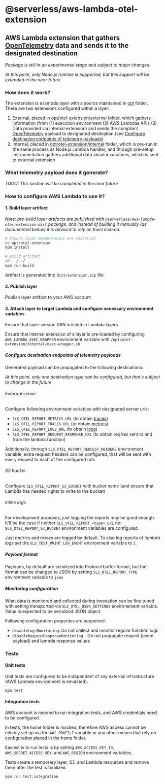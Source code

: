 # @serverless/aws-lambda-otel-extension

## AWS Lambda extension that gathers [OpenTelemetry](https://opentelemetry.io/) data and sends it to the designated destination

_Package is still in an experimental stage and subject to major changes._

_At this point, only Node.js runtime is supported, but this support will be extended in the near future_

### How does it work?

The extension is a lambda layer with a source maintained in [opt](opt) folder. There are two extensions configured within a layer:

1. External, placed in [opt/otel-extension/external](opt/otel-extension/external) folder, which gathers information (from (1) execution environment (2) AWS Lambdas APIs (3) Data provided via internal extension) and sends the compliant [OpenTelemetry](https://opentelemetry.io/) payload to designated destination (see [Configure destination endpoints of telemetry payloads](#configure-destination-endpoints-of-telemetry-payloads))
2. Internal, placed in [opt/otel-extension/internal](opt/otel-extension/internal) folder, which is pre-run in the same process as Node.js Lambda handler, and through pre-setup instrumentation gathers additional data about invocations, which is sent to external extension

### What telemetry payload does it generate?

_TODO: This section will be completed in the near future_

### How to configure AWS Lambda to use it?

#### 1. Build layer artifact

_Note: pre-build layer artifacts are published with `@serverless/aws-lambda-otel-extension-dist` package, and instead of building it manually (as documented below) it is advised to rely on them instead._

```sh
# Ensure layer dependencies are installed
cd opt/otel-extension
npm install

# Build artifact
cd ../../
npm run build
```

Artifact is generated into `dist/extension.zip` file

#### 2. Publish layer

Publish layer artifact to your AWS account

#### 3. Attach layer to target Lambda and configure necessary environment variables

Ensure that layer version ARN is listed in Lambda layers.

Ensure that internal extension of a layer is pre-loaded by configuring `AWS_LAMBDA_EXEC_WRAPPER` environment variable with `/opt/otel-extension/internal/exec-wrapper.sh`

##### Configure destination endpoints of telemetry payloads

Generated payload can be propagated to the following destinations:

_At this point, only one destination type can be configured, but that's subject to change in the future_

###### External server

Configure following environment variables with designated server urls:

- `SLS_OTEL_REPORT_METRICS_URL` (to obtain [traces](https://opentelemetry.io/docs/concepts/data-sources/#traces))
- `SLS_OTEL_REPORT_TRACES_URL` (to obtain [metrics](https://opentelemetry.io/docs/concepts/data-sources/#metrics))
- `SLS_OTEL_REPORT_LOGS_URL` (to obtain [logs](https://opentelemetry.io/docs/concepts/data-sources/#logs))
- `SLS_OTEL_REPORT_REQUEST_RESPONSE_URL` (to obtain req/res sent to and from the lambda function)

Additionally, through `SLS_OTEL_REPORT_REQUEST_HEADERS` environment variable, extra request headers can be configured, that will be sent with every request to each of the configured urls

###### S3 bucket

Configure `SLS_OTEL_REPORT_S3_BUCKET` with bucket name (and ensure that Lambda has needed rights to write to the bucket)

###### Inline logs

For development purposes, just logging the reports may be good enough. It'll be the case if neither `SLS_OTEL_REPORT_<type>_URL` nor `SLS_OTEL_REPORT_S3_BUCKET` environment variables are configured.

Just _metrics_ and _traces_ are logged by default. To also log reports of _lambda logs_ set the `SLS_TEST_PRINT_LOG_EVENT` environment variable to `1`.

##### Payload format

Payloads, by default are serialized into Protocol buffer format, but the format can be changed to JSON by setting `SLS_OTEL_REPORT_TYPE` environment variable to `json`

##### Monitoring configuration

What data is monitored and collected during invocation can be fine tuned with setting transported via `SLS_OTEL_USER_SETTINGS` environement variable. Value is expected to be serialized JSON object.

Following configuration properties are supported:

- `disableLogsMonitoring`: Do not collect and monitor regular function logs
- `disableRequestResponseMonitoring` - Do not propagate request (event payload) and lambda response values

### Tests

#### Unit tests

Unit tests are configured to be independent of any external infrastructure (AWS Lambda environment is emulated).

```bash
npm test
```

#### Integration tests

AWS account is needed to run integration tests, and AWS credentials need to be configured.

In tests, the home folder is mocked, therefore AWS access cannot be reliably set up via the `AWS_PROFILE` variable or any other means that rely on configuration placed in the home folder.

Easiest is to run tests is by setting `AWS_ACCESS_KEY_ID`, `AWS_SECRET_ACCESS_KEY`, and `AWS_REGION` environment variables.

Tests create a temporary layer, S3, and Lambda resources and remove them after the test is finalized.

```bash
npm run test:integration
```
